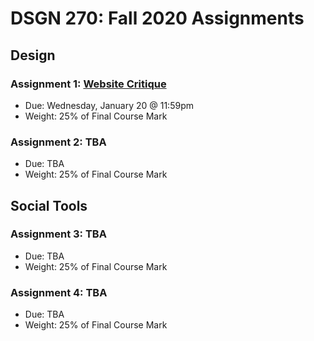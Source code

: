 # DSGN 270: Fall 2020 Assignments
## Design
### Assignment 1: [Website Critique](https://github.com/sait-wbdv/assessments/tree/master/dsgn270/design/assignment-1)
- Due: Wednesday, January 20 @ 11:59pm
- Weight: 25% of Final Course Mark

### Assignment 2: TBA
- Due: TBA
- Weight: 25% of Final Course Mark

## Social Tools
### Assignment 3: TBA
- Due: TBA
- Weight: 25% of Final Course Mark

### Assignment 4: TBA
- Due: TBA
- Weight: 25% of Final Course Mark
